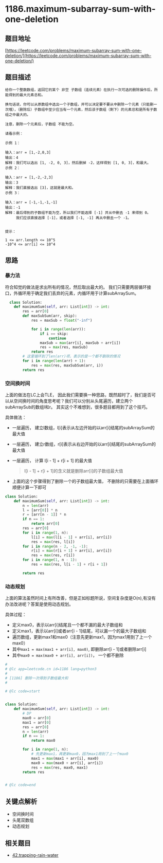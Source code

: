 # 1186.maximum-subarray-sum-with-one-deletion

## 题目地址

[https://leetcode.com/problems/maximum-subarray-sum-with-one-deletion/](https://leetcode.com/problems/maximum-subarray-sum-with-one-deletion/)

## 题目描述

```text
给你一个整数数组，返回它的某个 非空 子数组（连续元素）在执行一次可选的删除操作后，所能得到的最大元素总和。

换句话说，你可以从原数组中选出一个子数组，并可以决定要不要从中删除一个元素（只能删一次哦），（删除后）子数组中至少应当有一个元素，然后该子数组（剩下）的元素总和是所有子数组之中最大的。

注意，删除一个元素后，子数组 不能为空。

请看示例：

示例 1：

输入：arr = [1,-2,0,3]
输出：4
解释：我们可以选出 [1, -2, 0, 3]，然后删掉 -2，这样得到 [1, 0, 3]，和最大。
示例 2：

输入：arr = [1,-2,-2,3]
输出：3
解释：我们直接选出 [3]，这就是最大和。
示例 3：

输入：arr = [-1,-1,-1,-1]
输出：-1
解释：最后得到的子数组不能为空，所以我们不能选择 [-1] 并从中删去 -1 来得到 0。
     我们应该直接选择 [-1]，或者选择 [-1, -1] 再从中删去一个 -1。


提示：

1 <= arr.length <= 10^5
-10^4 <= arr[i] <= 10^4
```

## 思路

### 暴力法

符合知觉的做法是求出所有的情况，然后取出最大的。 我们只需要两层循环接口，外循环用于确定我们丢弃的元素，内循环用于计算subArraySum。

```python
  class Solution:
    def maximumSum(self, arr: List[int]) -> int:
        res = arr[0]
        def maxSubSum(arr, skip):
            res = maxSub = float("-inf")

            for i in range(len(arr)):
                if i == skip:
                    continue
                maxSub = max(arr[i], maxSub + arr[i])
                res = max(res, maxSub)
            return res
        # 这里循环到了len(arr)项，表示的是一个都不删除的情况
        for i in range(len(arr) + 1):
            res = max(res, maxSubSum(arr, i))
        return res
```

### 空间换时间

上面的做法在LC上会TLE， 因此我们需要换一种思路，既然超时了，我们是否可以从空间换时间的角度思考呢？我们可以分别从头尾遍历，建立两个subArraySub的数组l和r。 其实这个不难想到，很多题目都用到了这个技巧。

具体做法：

* 一层遍历， 建立l数组，l\[i\]表示从左边开始的以arr\[i\]结尾的subArraySum的最大值
* 一层遍历， 建立r数组，r\[i\]表示从右边开始的以arr\[i\]结尾的subArraySum的最大值
* 一层遍历， 计算 l\[i - 1\] + r\[i + 1\] 的最大值 

  > l\[i - 1\] + r\[i + 1\]的含义就是删除arr\[i\]的子数组最大值

* 上面的这个步骤得到了删除一个的子数组最大值， 不删除的只需要在上面循环顺便计算一下即可

```python
class Solution:
    def maximumSum(self, arr: List[int]) -> int:
        n = len(arr)
        l = [arr[0]] * n
        r = [arr[n - 1]] * n
        if n == 1:
            return arr[0]
        res = arr[0]
        for i in range(1, n):
            l[i] = max(l[i - 1] + arr[i], arr[i])
            res = max(res, l[i])
        for i in range(n - 2, -1, -1):
            r[i] = max(r[i + 1] + arr[i], arr[i])
            res = max(res, r[i])
        for i in range(1, n - 1):
            res = max(res, l[i - 1] + r[i + 1])

        return res
```

### 动态规划

上面的算法虽然时间上有所改善，但是正如标题所说，空间复杂度是O\(n\),有没有办法改进呢？答案是使用动态规划。

具体过程：

* 定义max0，表示以arr\[i\]结尾且一个都不漏的最大子数组和
* 定义max1，表示以arr\[i\]或者arr\[i - 1\]结尾，可以漏一个的最大子数组和
* 遍历数组，更新max1和max0（注意先更新max1，因为max1用到了上一个max0）
* 其中`max1 = max(max1 + arr[i], max0)`, 即删除arr\[i - 1\]或者删除arr\[i\]
* 其中`max0 = max(max0 + arr[i], arr[i])`， 一个都不删除

```python
#
# @lc app=leetcode.cn id=1186 lang=python3
#
# [1186] 删除一次得到子数组最大和
#

# @lc code=start


class Solution:
    def maximumSum(self, arr: List[int]) -> int:
        # DP
        max0 = arr[0]
        max1 = arr[0]
        res = arr[0]
        n = len(arr)
        if n == 1:
            return max0

        for i in range(1, n):
            # 先更新max1，再更新max0，因为max1用到了上一个max0
            max1 = max(max1 + arr[i], max0)
            max0 = max(max0 + arr[i], arr[i])
            res = max(res, max0, max1)
        return res


# @lc code=end
```

## 关键点解析

* 空间换时间
* 头尾双数组
* 动态规划

## 相关题目

* [42.trapping-rain-water](42.trapping-rain-water.md)

